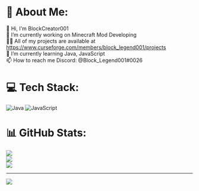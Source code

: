 # 💫 About Me:
👋 Hi, I'm BlockCreator001<br>🔭 I’m currently working on Minecraft Mod Developing <br>👨‍💻 All of my projects are available at https://www.curseforge.com/members/block_legend001/projects<br>🌱 I’m currently learning Java, JavaScript<br>📫 How to reach me Discord: @Block_Legend001#0026


# 💻 Tech Stack:
![Java](https://img.shields.io/badge/java-%23ED8B00.svg?style=for-the-badge&logo=java&logoColor=white) ![JavaScript](https://img.shields.io/badge/javascript-%23323330.svg?style=for-the-badge&logo=javascript&logoColor=%23F7DF1E)
# 📊 GitHub Stats:
![](https://github-readme-stats.vercel.app/api?username=BlockLegend001&theme=dark&hide_border=false&include_all_commits=true&count_private=true)<br/>
![](https://github-readme-streak-stats.herokuapp.com/?user=BlockLegend001&theme=dark&hide_border=false)<br/>
![](https://github-readme-stats.vercel.app/api/top-langs/?username=BlockCreator001&theme=dark&hide_border=false&include_all_commits=true&count_private=true&layout=compact)

---
[![](https://visitcount.itsvg.in/api?id=BlockLegend001&icon=0&color=1)](https://visitcount.itsvg.in)

<!-- Proudly created with GPRM ( https://gprm.itsvg.in ) -->
